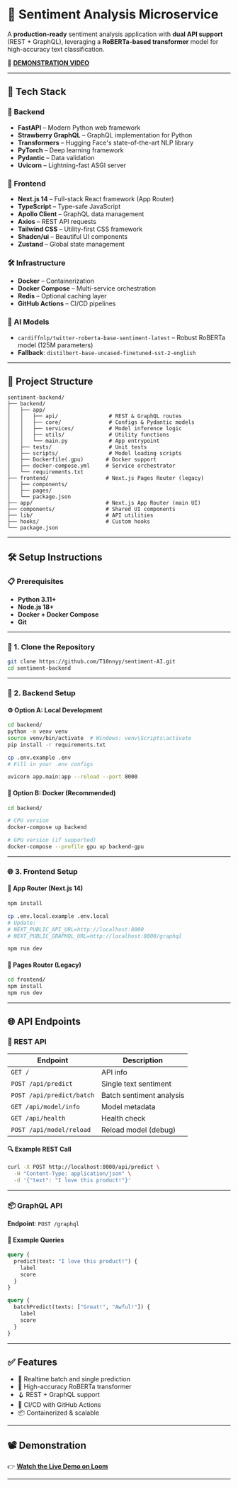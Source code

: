 

# 💬 Sentiment Analysis Microservice

A **production-ready** sentiment analysis application with **dual API support** (REST + GraphQL), leveraging a **RoBERTa-based transformer** model for high-accuracy text classification.

🎥 **[DEMONSTRATION VIDEO](https://www.loom.com/share/62a2122ba65f4658a1045d04557ed87c?sid=97b761ba-49c2-4c5c-88f5-8878d70bb5ce)**

---

## 🚀 Tech Stack

### 🔧 Backend

* **FastAPI** – Modern Python web framework
* **Strawberry GraphQL** – GraphQL implementation for Python
* **Transformers** – Hugging Face's state-of-the-art NLP library
* **PyTorch** – Deep learning framework
* **Pydantic** – Data validation
* **Uvicorn** – Lightning-fast ASGI server

### 🎨 Frontend

* **Next.js 14** – Full-stack React framework (App Router)
* **TypeScript** – Type-safe JavaScript
* **Apollo Client** – GraphQL data management
* **Axios** – REST API requests
* **Tailwind CSS** – Utility-first CSS framework
* **Shadcn/ui** – Beautiful UI components
* **Zustand** – Global state management

### 🛠 Infrastructure

* **Docker** – Containerization
* **Docker Compose** – Multi-service orchestration
* **Redis** – Optional caching layer
* **GitHub Actions** – CI/CD pipelines

### 🤖 AI Models

* `cardiffnlp/twitter-roberta-base-sentiment-latest` – Robust RoBERTa model (125M parameters)
* **Fallback**: `distilbert-base-uncased-finetuned-sst-2-english`

---

## 📁 Project Structure

```
sentiment-backend/
├── backend/
│   ├── app/
│   │   ├── api/                # REST & GraphQL routes
│   │   ├── core/               # Configs & Pydantic models
│   │   ├── services/           # Model inference logic
│   │   ├── utils/              # Utility functions
│   │   └── main.py             # App entrypoint
│   ├── tests/                  # Unit tests
│   ├── scripts/                # Model loading scripts
│   ├── Dockerfile(.gpu)       # Docker support
│   ├── docker-compose.yml     # Service orchestrator
│   └── requirements.txt
├── frontend/                  # Next.js Pages Router (legacy)
│   ├── components/
│   ├── pages/
│   └── package.json
├── app/                       # Next.js App Router (main UI)
├── components/                # Shared UI components
├── lib/                       # API utilities
├── hooks/                     # Custom hooks
└── package.json
```

---

## 🛠️ Setup Instructions

### 📋 Prerequisites

* **Python 3.11+**
* **Node.js 18+**
* **Docker + Docker Compose**
* **Git**

---

### 🔌 1. Clone the Repository

```bash
git clone https://github.com/T10nnyy/sentiment-AI.git
cd sentiment-backend
```

---

### 🧠 2. Backend Setup

#### ⚙️ Option A: Local Development

```bash
cd backend/
python -m venv venv
source venv/bin/activate  # Windows: venv\Scripts\activate
pip install -r requirements.txt

cp .env.example .env
# Fill in your .env configs

uvicorn app.main:app --reload --port 8000
```

#### 🐳 Option B: Docker (Recommended)

```bash
cd backend/

# CPU version
docker-compose up backend

# GPU version (if supported)
docker-compose --profile gpu up backend-gpu
```

---

### 🌐 3. Frontend Setup

#### 📁 App Router (Next.js 14)

```bash
npm install

cp .env.local.example .env.local
# Update:
# NEXT_PUBLIC_API_URL=http://localhost:8000
# NEXT_PUBLIC_GRAPHQL_URL=http://localhost:8000/graphql

npm run dev
```

#### 🧾 Pages Router (Legacy)

```bash
cd frontend/
npm install
npm run dev
```

---

## 🌐 API Endpoints

### 📮 REST API

| Endpoint                  | Description              |
| ------------------------- | ------------------------ |
| `GET /`                   | API info                 |
| `POST /api/predict`       | Single text sentiment    |
| `POST /api/predict/batch` | Batch sentiment analysis |
| `GET /api/model/info`     | Model metadata           |
| `GET /api/health`         | Health check             |
| `POST /api/model/reload`  | Reload model (debug)     |

#### 🔍 Example REST Call

```bash
curl -X POST http://localhost:8000/api/predict \
  -H "Content-Type: application/json" \
  -d '{"text": "I love this product!"}'
```

---

### 📦 GraphQL API

**Endpoint**: `POST /graphql`

#### 📘 Example Queries

```graphql
query {
  predict(text: "I love this product!") {
    label
    score
  }
}

query {
  batchPredict(texts: ["Great!", "Awful!"]) {
    label
    score
  }
}
```

---

## ✅ Features

* 🔁 Realtime batch and single prediction
* 🧠 High-accuracy RoBERTa transformer
* 🪝 REST + GraphQL support
* 🧪 CI/CD with GitHub Actions
* 📦 Containerized & scalable

---

## 📽️ Demonstration

👉 **[Watch the Live Demo on Loom](https://www.loom.com/share/62a2122ba65f4658a1045d04557ed87c?sid=97b761ba-49c2-4c5c-88f5-8878d70bb5ce)**

---

